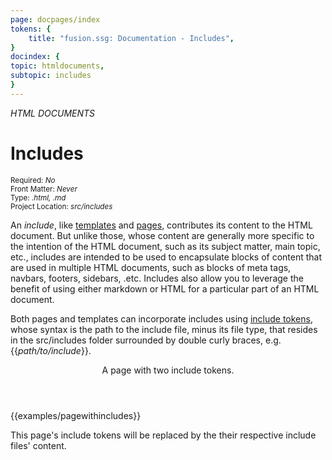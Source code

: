 ```yaml
---
page: docpages/index
tokens: {
    title: "fusion.ssg: Documentation - Includes",
}
docindex: {
topic: htmldocuments,
subtopic: includes
}
---
```


<em>HTML DOCUMENTS</em>

# Includes

<section class="container">
    <div><small>Required: <em>No</em></small></div>
    <div><small>Front Matter: <em>Never</em></small></div>
    <div><small>Type: <em>.html, .md </em></small></div>
    <div><small>Project Location: <em>src/includes</em></small></div>
</section>

An _include_, like <a href="{baseURL}/docs/htmldocuments/templates">templates</a> and <a href="{baseURL}/docs/htmldocuments/pages">pages</a>, contributes its content to the HTML document. But unlike those, whose content are generally more specific to the intention of the HTML document, such  as its subject matter, main topic, etc., includes are intended to be used to encapsulate blocks of content that are used in multiple HTML documents, such as blocks of meta tags, navbars, footers, sidebars, .etc. Includes also allow you to leverage the benefit of using either markdown or HTML for a particular part of an HTML document.

Both pages and templates can incorporate includes using <a href="{baseURL}/docs/htmldocuments/tokens#include-tokens">include tokens</a>, whose syntax is the path to the include file, minus its file type, that resides in the src/includes folder surrounded by double curly braces, e.g. &lbrace;&lbrace;_path/to/include_&rbrace;&rbrace;.

<article>
    <header>
        <p class="example">A page with two include tokens.</p>
    </header>
    {{examples/pagewithincludes}}
    <footer>
    <p>This page's include tokens will be replaced by the their respective include files' content.</p>
    </footer>
</article>
